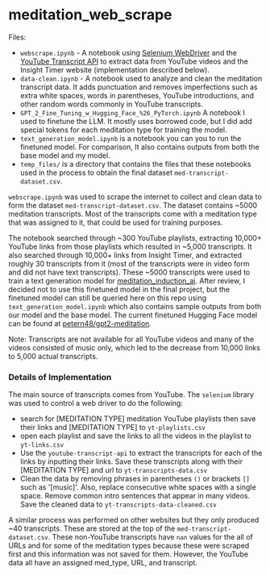 # meditation_web_scrape

Files:
- `webscrape.ipynb` - A notebook using [Selenium WebDriver](https://selenium-python.readthedocs.io/getting-started.html) and the [YouTube Transcript API](https://pypi.org/project/youtube-transcript-api/) to extract data from YouTube videos and the Insight Timer website (implementation described below).
- `data-clean.ipynb` - A notebook used to analyze and clean the meditation transcript data. It adds punctuation and removes imperfections such as extra white spaces, words in parentheses, YouTube introductions, and other random words commonly in YouTube transcripts.
- `GPT_2_Fine_Tuning_w_Hugging_Face_%26_PyTorch.ipynb` A notebook I used to finetune the LLM. It mostly uses borrowed code, but I did add special tokens for each meditation type for training the model.
- `text_generation_model.ipynb` is a notebook you can you to run the finetuned model. For comparison, It also contains outputs from both the base model and my model.
- `temp_files/` is a directory that contains the files that these notebooks used in the process to obtain the final dataset `med-transcript-dataset.csv`.

`webscrape.ipynb` was used to scrape the internet to collect and clean data to form the dataset `med-transcript-dataset.csv`. The dataset contains ~5000 meditation transcripts. Most of the transcripts come with a meditation type that was assigned to it, that could be used for training purposes.

The notebook searched through ~300 YouTube playlists, extracting 10,000+ YouTube links from those playlists which resulted in ~5,000 transcripts. It also searched through 10,000+ links from Insight Timer, and extracted roughly 30 transcripts from it (most of the transcripts were in video form and did not have text transcripts). These ~5000 transcripts were used to train a text generation model for [meditation_induction_ai](https://github.com/petern48/meditation_induction_ai). After review, I decided not to use this finetuned model in the final project, but the finetuned model can still be queried here on this repo using `text_generation_model.ipynb` which also contains sample outputs from both our model and the base model. The current finetuned Hugging Face model can be found at [petern48/gpt2-meditation](https://huggingface.co/petern48/gpt2-meditation). 

Note: Transcripts are not available for all YouTube videos and many of the videos consisted of music only, which led to the decrease from 10,000 links to 5,000 actual transcripts.

### Details of Implementation
The main source of transcripts comes from YouTube. The `selenium` library was used to control a web driver to do the following:
- search for [MEDITATION TYPE] meditation YouTube playlists then save their links and [MEDITATION TYPE] to `yt-playlists.csv`
- open each playlist and save the links to all the videos in the playlist to `yt-links.csv`
- Use the `youtube-transcript-api` to extract the transcripts for each of the links by inputting their links. Save these transcripts along with their [MEDITATION TYPE] and url to `yt-transcripts-data.csv`
- Clean the data by removing phrases in parentheses `()` or brackets `[]` such as '[music]'. Also, replace consecutive white spaces with a single space. Remove common intro sentences that appear in many videos. Save the cleaned data to `yt-transcripts-data-cleaned.csv`

A similar process was performed on other websites but they only produced ~40 transcripts. These are stored at the top of the `med-transcript-dataset.csv`. These non-YouTube transcripts have `nan` values for the all of URLs and for some of the meditation types because these were scraped first and this information was not saved for them. However, the YouTube data all have an assigned med_type, URL, and transcript.

